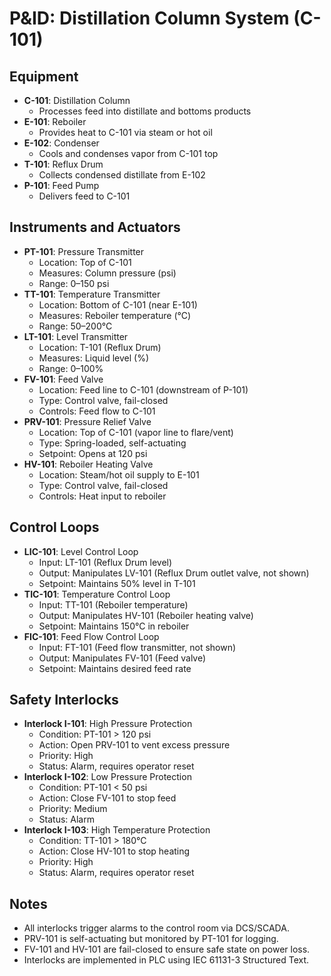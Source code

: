 # P&ID: Distillation Column System (C-101)

## Equipment
- **C-101**: Distillation Column
  - Processes feed into distillate and bottoms products
- **E-101**: Reboiler
  - Provides heat to C-101 via steam or hot oil
- **E-102**: Condenser
  - Cools and condenses vapor from C-101 top
- **T-101**: Reflux Drum
  - Collects condensed distillate from E-102
- **P-101**: Feed Pump
  - Delivers feed to C-101

## Instruments and Actuators
- **PT-101**: Pressure Transmitter
  - Location: Top of C-101
  - Measures: Column pressure (psi)
  - Range: 0–150 psi
- **TT-101**: Temperature Transmitter
  - Location: Bottom of C-101 (near E-101)
  - Measures: Reboiler temperature (°C)
  - Range: 50–200°C
- **LT-101**: Level Transmitter
  - Location: T-101 (Reflux Drum)
  - Measures: Liquid level (%)
  - Range: 0–100%
- **FV-101**: Feed Valve
  - Location: Feed line to C-101 (downstream of P-101)
  - Type: Control valve, fail-closed
  - Controls: Feed flow to C-101
- **PRV-101**: Pressure Relief Valve
  - Location: Top of C-101 (vapor line to flare/vent)
  - Type: Spring-loaded, self-actuating
  - Setpoint: Opens at 120 psi
- **HV-101**: Reboiler Heating Valve
  - Location: Steam/hot oil supply to E-101
  - Type: Control valve, fail-closed
  - Controls: Heat input to reboiler

## Control Loops
- **LIC-101**: Level Control Loop
  - Input: LT-101 (Reflux Drum level)
  - Output: Manipulates LV-101 (Reflux Drum outlet valve, not shown)
  - Setpoint: Maintains 50% level in T-101
- **TIC-101**: Temperature Control Loop
  - Input: TT-101 (Reboiler temperature)
  - Output: Manipulates HV-101 (Reboiler heating valve)
  - Setpoint: Maintains 150°C in reboiler
- **FIC-101**: Feed Flow Control Loop
  - Input: FT-101 (Feed flow transmitter, not shown)
  - Output: Manipulates FV-101 (Feed valve)
  - Setpoint: Maintains desired feed rate

## Safety Interlocks
- **Interlock I-101**: High Pressure Protection
  - Condition: PT-101 > 120 psi
  - Action: Open PRV-101 to vent excess pressure
  - Priority: High
  - Status: Alarm, requires operator reset
- **Interlock I-102**: Low Pressure Protection
  - Condition: PT-101 < 50 psi
  - Action: Close FV-101 to stop feed
  - Priority: Medium
  - Status: Alarm
- **Interlock I-103**: High Temperature Protection
  - Condition: TT-101 > 180°C
  - Action: Close HV-101 to stop heating
  - Priority: High
  - Status: Alarm, requires operator reset

## Notes
- All interlocks trigger alarms to the control room via DCS/SCADA.
- PRV-101 is self-actuating but monitored by PT-101 for logging.
- FV-101 and HV-101 are fail-closed to ensure safe state on power loss.
- Interlocks are implemented in PLC using IEC 61131-3 Structured Text.
